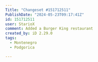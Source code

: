 ```yaml
---
Title: "Changeset #151712511"
PublishDate: "2024-05-23T09:17:41Z"
id: 151712511
user: StarioX
comment: Added a Burger King restaurant
created_by: iD 2.29.0
tags:
  - Montenegro
  - Podgorica

---
```

